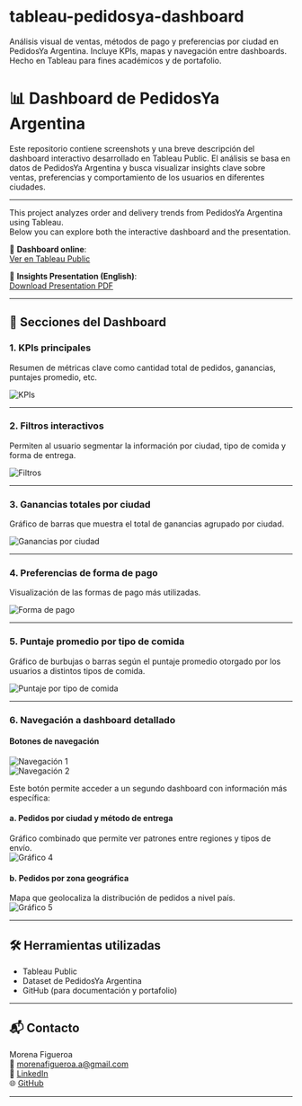 # tableau-pedidosya-dashboard
Análisis visual de ventas, métodos de pago y preferencias por ciudad en PedidosYa Argentina. Incluye KPIs, mapas y navegación entre dashboards. Hecho en Tableau para fines académicos y de portafolio.
# 📊 Dashboard de PedidosYa Argentina

Este repositorio contiene screenshots y una breve descripción del dashboard interactivo desarrollado en Tableau Public. El análisis se basa en datos de PedidosYa Argentina y busca visualizar insights clave sobre ventas, preferencias y comportamiento de los usuarios en diferentes ciudades.

---
This project analyzes order and delivery trends from PedidosYa Argentina using Tableau.  
Below you can explore both the interactive dashboard and the presentation.

🔗 **Dashboard online**:  
[Ver en Tableau Public](https://public.tableau.com/app/profile/morena.figueroa/viz/Entregafinal_17545157966430/Dashboard_Principal)

📄 **Insights Presentation (English)**:  
[Download Presentation PDF](PedidosYa_Presentation.pdf)

---

## 📌 Secciones del Dashboard

### 1. KPIs principales  
Resumen de métricas clave como cantidad total de pedidos, ganancias, puntajes promedio, etc.

![KPIs](images/KPIs.png)

---

### 2. Filtros interactivos  
Permiten al usuario segmentar la información por ciudad, tipo de comida y forma de entrega.

![Filtros](images/Filtros.png)

---

### 3. Ganancias totales por ciudad  
Gráfico de barras que muestra el total de ganancias agrupado por ciudad.

![Ganancias por ciudad](images/ganancias_ciudad.png)

---

### 4. Preferencias de forma de pago  
Visualización de las formas de pago más utilizadas.

![Forma de pago](images/forma_pago.png)

---

### 5. Puntaje promedio por tipo de comida  
Gráfico de burbujas o barras según el puntaje promedio otorgado por los usuarios a distintos tipos de comida.

![Puntaje por tipo de comida](images/puntaje_comida.png)

---

### 6. Navegación a dashboard detallado

#### Botones de navegación  
![Navegación 1](images/Navegaci%C3%B3n%201.png)  
![Navegación 2](images/Navegaci%C3%B3n%202.png)

Este botón permite acceder a un segundo dashboard con información más específica:

#### a. Pedidos por ciudad y método de entrega  
Gráfico combinado que permite ver patrones entre regiones y tipos de envío.  
![Gráfico 4](images/Gr%C3%A1fico%204.png)

#### b. Pedidos por zona geográfica  
Mapa que geolocaliza la distribución de pedidos a nivel país.  
![Gráfico 5](images/Gr%C3%A1fico%205.png)

---

## 🛠️ Herramientas utilizadas

- Tableau Public
- Dataset de PedidosYa Argentina
- GitHub (para documentación y portafolio)

---

## 📬 Contacto

Morena Figueroa  
📧 morenafigueroa.a@gmail.com  
🔗 [LinkedIn](https://www.linkedin.com/in/weneedmoretranslations/)  
🌐 [GitHub](https://github.com/MoreAnalysis)

---


